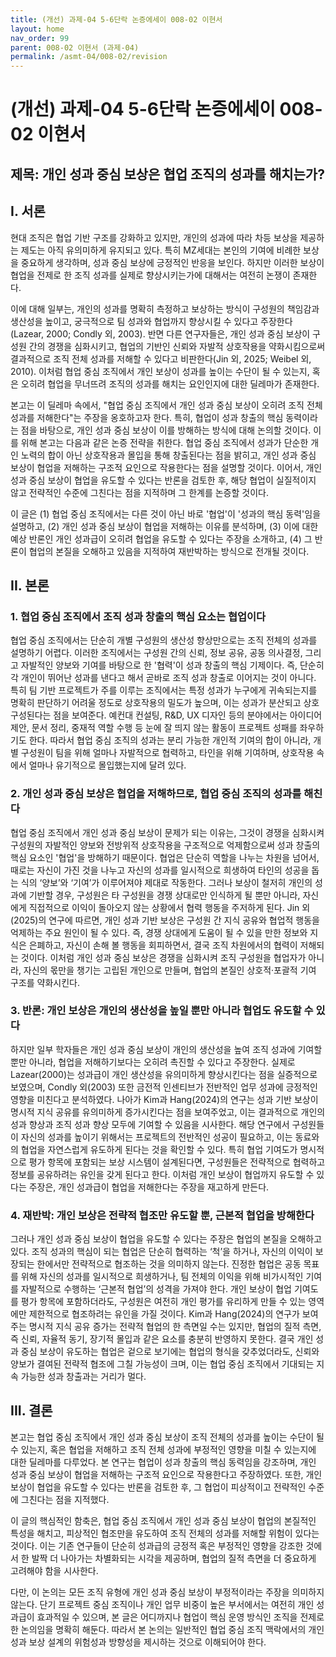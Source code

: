 ```yaml
---
title: (개선) 과제-04 5-6단락 논증에세이 008-02 이현서
layout: home
nav_order: 99
parent: 008-02 이현서 (과제-04)
permalink: /asmt-04/008-02/revision
---
```


# (개선) 과제-04 5-6단락 논증에세이 008-02 이현서

## 제목: 개인 성과 중심 보상은 협업 조직의 성과를 해치는가?

## I. 서론

현대 조직은 협업 기반 구조를 강화하고 있지만, 개인의 성과에 따라 차등 보상을 제공하는 제도는 아직 유의미하게 유지되고 있다. 특히 MZ세대는 본인의 기여에 비례한 보상을 중요하게 생각하며, 성과 중심 보상에 긍정적인 반응을 보인다. 하지만 이러한 보상이 협업을 전제로 한 조직 성과를 실제로 향상시키는가에 대해서는 여전히 논쟁이 존재한다.

이에 대해 일부는, 개인의 성과를 명확히 측정하고 보상하는 방식이 구성원의 책임감과 생산성을 높이고, 궁극적으로 팀 성과와 협업까지 향상시킬 수 있다고 주장한다(Lazear, 2000; Condly 외, 2003). 반면 다른 연구자들은, 개인 성과 중심 보상이 구성원 간의 경쟁을 심화시키고, 협업의 기반인 신뢰와 자발적 상호작용을 약화시킴으로써 결과적으로 조직 전체 성과를 저해할 수 있다고 비판한다(Jin 외, 2025; Weibel 외, 2010). 이처럼 협업 중심 조직에서 개인 보상이 성과를 높이는 수단이 될 수 있는지, 혹은 오히려 협업을 무너뜨려 조직의 성과를 해치는 요인인지에 대한 딜레마가 존재한다. 

본고는 이 딜레마 속에서, "협업 중심 조직에서 개인 성과 중심 보상이 오히려 조직 전체 성과를 저해한다"는 주장을 옹호하고자 한다. 특히, 협업이 성과 창출의 핵심 동력이라는 점을 바탕으로, 개인 성과 중심 보상이 이를 방해하는 방식에 대해 논의할 것이다. 이를 위해 본고는 다음과 같은 논증 전략을 취한다. 협업 중심 조직에서 성과가 단순한 개인 노력의 합이 아닌 상호작용과 몰입을 통해 창출된다는 점을 밝히고, 개인 성과 중심 보상이 협업을 저해하는 구조적 요인으로 작용한다는 점을 설명할 것이다. 이어서, 개인 성과 중심 보상이 협업을 유도할 수 있다는 반론을 검토한 후, 해당 협업이 실질적이지 않고 전략적인 수준에 그친다는 점을 지적하며 그 한계를 논증할 것이다.

이 글은 (1) 협업 중심 조직에서는 다른 것이 아닌 바로 '협업'이 '성과의 핵심 동력'임을 설명하고, (2) 개인 성과 중심 보상이 협업을 저해하는 이유를 분석하며, (3) 이에 대한 예상 반론인 개인 성과급이 오히려 협업을 유도할 수 있다는 주장을 소개하고, (4) 그 반론이 협업의 본질을 오해하고 있음을 지적하여 재반박하는 방식으로 전개될 것이다.


## II. 본론

### 1. 협업 중심 조직에서 조직 성과 창출의 핵심 요소는 협업이다

협업 중심 조직에서는 단순히 개별 구성원의 생산성 향상만으로는 조직 전체의 성과를 설명하기 어렵다. 이러한 조직에서는 구성원 간의 신뢰, 정보 공유, 공동 의사결정, 그리고 자발적인 양보와 기여를 바탕으로 한 '협력'이 성과 창출의 핵심 기제이다. 즉, 단순히 각 개인이 뛰어난 성과를 낸다고 해서 곧바로 조직 성과 창출로 이어지는 것이 아니다. 특히 팀 기반 프로젝트가 주를 이루는 조직에서는 특정 성과가 누구에게 귀속되는지를 명확히 판단하기 어려울 정도로 상호작용의 밀도가 높으며, 이는 성과가 분산되고 상호 구성된다는 점을 보여준다. 예컨대 컨설팅, R&D, UX 디자인 등의 분야에서는 아이디어 제안, 문서 정리, 중재적 역할 수행 등 눈에 잘 띄지 않는 활동이 프로젝트 성패를 좌우하기도 한다. 따라서 협업 중심 조직의 성과는 분리 가능한 개인적 기여의 합이 아니라, 개별 구성원이 팀을 위해 얼마나 자발적으로 협력하고, 타인을 위해 기여하며, 상호작용 속에서 얼마나 유기적으로 몰입했는지에 달려 있다.


### 2. 개인 성과 중심 보상은 협업을 저해하므로, 협업 중심 조직의 성과를 해친다

협업 중심 조직에서 개인 성과 중심 보상이 문제가 되는 이유는, 그것이 경쟁을 심화시켜 구성원의 자발적인 양보와 전방위적 상호작용을 구조적으로 억제함으로써 성과 창출의 핵심 요소인 '협업'을 방해하기 때문이다. 협업은 단순히 역할을 나누는 차원을 넘어서, 때로는 자신이 가진 것을 나누고 자신의 성과를 일시적으로 희생하여 타인의 성공을 돕는 식의 ‘양보’와 ‘기여’가 이루어져야 제대로 작동한다. 그러나 보상이 철저히 개인의 성과에 기반할 경우, 구성원은 타 구성원을 경쟁 상대로만 인식하게 될 뿐만 아니라, 자신에게 직접적으로 이익이 돌아오지 않는 상황에서 협력 행동을 주저하게 된다. Jin 외(2025)의 연구에 따르면, 개인 성과 기반 보상은 구성원 간 지식 공유와 협업적 행동을 억제하는 주요 원인이 될 수 있다. 즉, 경쟁 상대에게 도움이 될 수 있을 만한 정보와 지식은 은폐하고, 자신이 손해 볼 행동을 회피하면서, 결국 조직 차원에서의 협력이 저해되는 것이다. 이처럼 개인 성과 중심 보상은 경쟁을 심화시켜 조직 구성원을 협업자가 아니라, 자신의 몫만을 챙기는 고립된 개인으로 만들며, 협업의 본질인 상호적·포괄적 기여 구조를 약화시킨다.

### 3. 반론: 개인 보상은 개인의 생산성을 높일 뿐만 아니라 협업도 유도할 수 있다

하지만 일부 학자들은 개인 성과 중심 보상이 개인의 생산성을 높여 조직 성과에 기여할 뿐만 아니라, 협업을 저해하기보다는 오히려 촉진할 수 있다고 주장한다. 실제로 Lazear(2000)는 성과급이 개인 생산성을 유의미하게 향상시킨다는 점을 실증적으로 보였으며, Condly 외(2003) 또한 금전적 인센티브가 전반적인 업무 성과에 긍정적인 영향을 미친다고 분석하였다. 나아가 Kim과 Hang(2024)의 연구는 성과 기반 보상이 명시적 지식 공유를 유의미하게 증가시킨다는 점을 보여주었고, 이는 결과적으로 개인의 성과 향상과 조직 성과 향상 모두에 기여할 수 있음을 시사한다. 해당 연구에서 구성원들이 자신의 성과를 높이기 위해서는 프로젝트의 전반적인 성공이 필요하고, 이는 동료와의 협업을 자연스럽게 유도하게 된다는 것을 확인할 수 있다. 특히 협업 기여도가 명시적으로 평가 항목에 포함되는 보상 시스템이 설계된다면, 구성원들은 전략적으로 협력하고 정보를 공유하려는 유인을 갖게 된다고 한다. 이처럼 개인 보상이 협업까지 유도할 수 있다는 주장은, 개인 성과급이 협업을 저해한다는 주장을 재고하게 만든다.

### 4. 재반박: 개인 보상은 전략적 협조만 유도할 뿐, 근본적 협업을 방해한다

그러나 개인 성과 중심 보상이 협업을 유도할 수 있다는 주장은 협업의 본질을 오해하고 있다. 조직 성과의 핵심이 되는 협업은 단순히 협력하는 ‘척’을 하거나, 자신의 이익이 보장되는 한에서만 전략적으로 협조하는 것을 의미하지 않는다. 진정한 협업은 공동 목표를 위해 자신의 성과를 일시적으로 희생하거나, 팀 전체의 이익을 위해 비가시적인 기여를 자발적으로 수행하는 ‘근본적 협업’의 성격을 가져야 한다. 개인 보상이 협업 기여도를 평가 항목에 포함하더라도, 구성원은 여전히 개인 평가를 유리하게 만들 수 있는 영역에만 제한적으로 협조하려는 유인을 가질 것이다. Kim과 Hang(2024)의 연구가 보여주는 명시적 지식 공유 증가는 전략적 협업의 한 측면일 수는 있지만, 협업의 질적 측면, 즉 신뢰, 자율적 동기, 장기적 몰입과 같은 요소를 충분히 반영하지 못한다. 결국 개인 성과 중심 보상이 유도하는 협업은 겉으로 보기에는 협업의 형식을 갖추었더라도, 신뢰와 양보가 결여된 전략적 협조에 그칠 가능성이 크며, 이는 협업 중심 조직에서 기대되는 지속 가능한 성과 창출과는 거리가 멀다.



## III. 결론

본고는 협업 중심 조직에서 개인 성과 중심 보상이 조직 전체의 성과를 높이는 수단이 될 수 있는지, 혹은 협업을 저해하고 조직 전체 성과에 부정적인 영향을 미칠 수 있는지에 대한 딜레마를 다루었다. 본 연구는 협업이 성과 창출의 핵심 동력임을 강조하며, 개인 성과 중심 보상이 협업을 저해하는 구조적 요인으로 작용한다고 주장하였다. 또한, 개인 보상이 협업을 유도할 수 있다는 반론을 검토한 후, 그 협업이 피상적이고 전략적인 수준에 그친다는 점을 지적했다.

이 글의 핵심적인 함축은, 협업 중심 조직에서 개인 성과 중심 보상이 협업의 본질적인 특성을 해치고, 피상적인 협조만을 유도하여 조직 전체의 성과를 저해할 위험이 있다는 것이다. 이는 기존 연구들이 단순히 성과급의 긍정적 혹은 부정적인 영향을 강조한 것에서 한 발짝 더 나아가는 차별화되는 시각을 제공하며, 협업의 질적 측면을 더 중요하게 고려해야 함을 시사한다. 

다만, 이 논의는 모든 조직 유형에 개인 성과 중심 보상이 부정적이라는 주장을 의미하지 않는다. 단기 프로젝트 중심 조직이나 개인 업무 비중이 높은 부서에서는 여전히 개인 성과급이 효과적일 수 있으며, 본 글은 어디까지나 협업이 핵심 운영 방식인 조직을 전제로 한 논의임을 명확히 해둔다. 따라서 본 논의는 일반적인 협업 중심 조직 맥락에서의 개인 성과 보상 설계의 위험성과 방향성을 제시하는 것으로 이해되어야 한다.